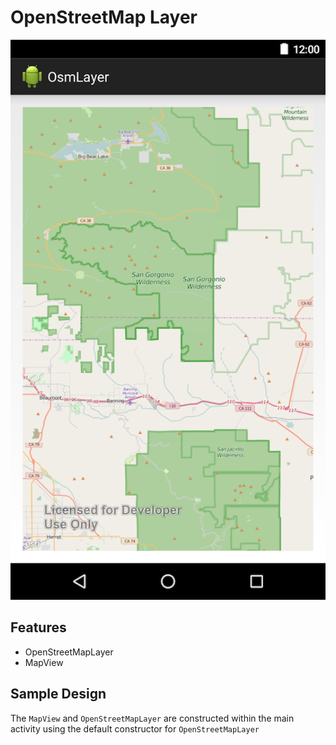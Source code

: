 # OpenStreetMap Layer

![OpenStreetMapLayer App](osmlayer.png)

## Features
* OpenStreetMapLayer
* MapView

## Sample Design
The `MapView` and `OpenStreetMapLayer` are constructed within the main activity using the default constructor for `OpenStreetMapLayer`
